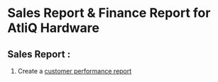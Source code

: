 # Sales Report & Finance Report for AtliQ Hardware
Sales Report :
 -
 1. Create a [customer performance report]()
